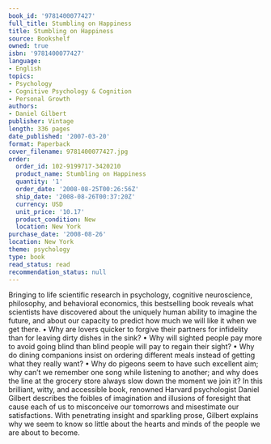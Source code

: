 ```yaml
---
book_id: '9781400077427'
full_title: Stumbling on Happiness
title: Stumbling on Happiness
source: Bookshelf
owned: true
isbn: '9781400077427'
language:
- English
topics:
- Psychology
- Cognitive Psychology & Cognition
- Personal Growth
authors:
- Daniel Gilbert
publisher: Vintage
length: 336 pages
date_published: '2007-03-20'
format: Paperback
cover_filename: 9781400077427.jpg
order:
  order_id: 102-9199717-3420210
  product_name: Stumbling on Happiness
  quantity: '1'
  order_date: '2008-08-25T00:26:56Z'
  ship_date: '2008-08-26T00:37:20Z'
  currency: USD
  unit_price: '10.17'
  product_condition: New
  location: New York
purchase_date: '2008-08-26'
location: New York
theme: psychology
type: book
read_status: read
recommendation_status: null
---
```

Bringing to life scientific research in psychology, cognitive neuroscience, philosophy, and behavioral economics, this bestselling book reveals what scientists have discovered about the uniquely human ability to imagine the future, and about our capacity to predict how much we will like it when we get there.
• Why are lovers quicker to forgive their partners for infidelity than for leaving dirty dishes in the sink?
• Why will sighted people pay more to avoid going blind than blind people will pay to regain their sight?
• Why do dining companions insist on ordering different meals instead of getting what they really want?
• Why do pigeons seem to have such excellent aim; why can’t we remember one song while listening to another; and why does the line at the grocery store always slow down the moment we join it?
In this brilliant, witty, and accessible book, renowned Harvard psychologist Daniel Gilbert describes the foibles of imagination and illusions of foresight that cause each of us to misconceive our tomorrows and misestimate our satisfactions. With penetrating insight and sparkling prose, Gilbert explains why we seem to know so little about the hearts and minds of the people we are about to become.
